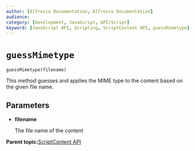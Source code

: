 ```yaml
---
author: [Alfresco Documentation, Alfresco Documentation]
audience: 
category: [Development, JavaScript, API/Script]
keyword: [JavaScript API, Scripting, ScriptContent API, guessMimetype]
---
```


# `guessMimetype`

`guessMimetype(filename)`

This method guesses and applies the MIME type to the content based on the given file name.

## Parameters

-   **filename**

    The file name of the content


**Parent topic:**[ScriptContent API](../references/API-JS-ScriptContent.md)

